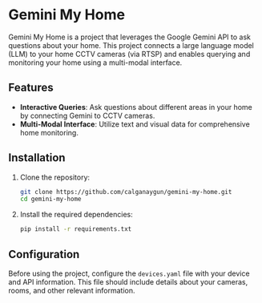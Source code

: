 # Gemini My Home

Gemini My Home is a project that leverages the Google Gemini API to ask questions about your home. This project connects a large language model (LLM) to your home CCTV cameras (via RTSP) and enables querying and monitoring your home using a multi-modal interface.

## Features

- **Interactive Queries**: Ask questions about different areas in your home by connecting Gemini to CCTV cameras.
- **Multi-Modal Interface**: Utilize text and visual data for comprehensive home monitoring.

## Installation

1. Clone the repository:
    ```bash
    git clone https://github.com/calganaygun/gemini-my-home.git
    cd gemini-my-home
    ```

2. Install the required dependencies:
    ```bash
    pip install -r requirements.txt
    ```

## Configuration

Before using the project, configure the `devices.yaml` file with your device and API information. This file should include details about your cameras, rooms, and other relevant information.
